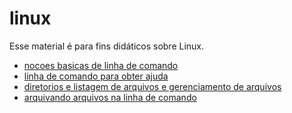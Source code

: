 # linux

Esse material é para fins didáticos sobre Linux.

- [nocoes basicas de linha de comando](step1/roteiro.md)
- [linha de comando para obter ajuda](step2/roteiro.md)
- [diretorios e listagem de arquivos e gerenciamento de arquivos](step3/roteiro.md)
- [arquivando arquivos na linha de comando](step4/roteiro.md)
